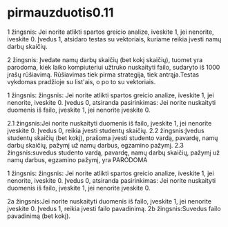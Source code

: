 # pirmauzduotis0.11

1 žingsnis: Jei norite atlikti spartos greicio analize, iveskite 1, jei nenorite, iveskite 0.
Įvedus 1, atsidaro testas su vektoriais, kuriame reikia įvesti namų darbų skaičių. 

2 žingsnis: Įvedate namų darbų skaičių (bet kokį skaičių), tuomet yra parodoma, kiek laiko kompiuteriui užtruko nuskaityti failo, sudaryto iš 1000 įrašų rūšiavimą.
Rūšiavimas tiek pirma strategija, tiek antrąja.Testas vykdomas pradžioje su list'ais, o po to su vektoriais. 

1 žingsnis: žingsnis: Jei norite atlikti spartos greicio analize, iveskite 1, jei nenorite, iveskite 0.
Įvedus 0, atsiranda pasirinkimas: Jei norite nuskaityti duomenis iš failo, įveskite 1, jei nenorite įveskite 0.

2.1 žingsnis:Jei norite nuskaityti duomenis iš failo, įveskite 1, jei nenorite įveskite 0. Įvedus 0, reikia įvesti studentų skaičių. 
2.2 žingsnis:Įvedus studentų skaičių (bet kokį), prašoma įvesti studento vardą, pavardę, namų darbų skaičių, pažymį už namų darbus, egzamino pažymį. 
2.3 žingsnis:suvedus studento vardą, pavardę, namų darbų skaičių, pažymį už namų darbus, egzamino pažymį, yra PARODOMA  

1 žingsnis: žingsnis: Jei norite atlikti spartos greicio analize, iveskite 1, jei nenorite, iveskite 0.
Įvedus 0, atsiranda pasirinkimas: Jei norite nuskaityti duomenis iš failo, įveskite 1, jei nenorite įveskite 0.

2a žingsnis:Jei norite nuskaityti duomenis iš failo, įveskite 1, jei nenorite įveskite 0. Įvedus 1, reikia įvesti failo pavadinimą. 
2b žingsnis:Suvedus failo pavadinimą (bet kokį). 
